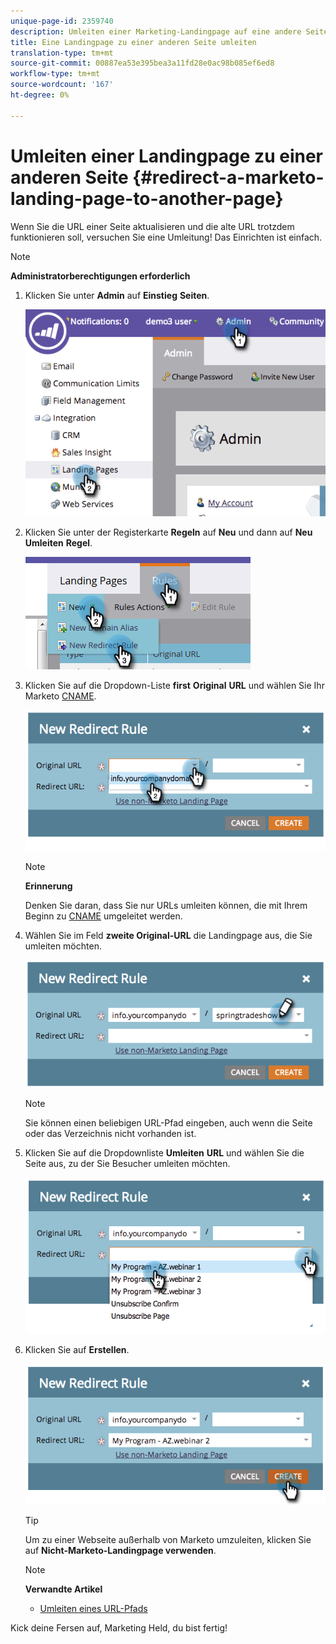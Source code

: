 ```yaml
---
unique-page-id: 2359740
description: Umleiten einer Marketing-Landingpage auf eine andere Seite - MarketingToDocs - Produktdokumentation
title: Eine Landingpage zu einer anderen Seite umleiten
translation-type: tm+mt
source-git-commit: 00887ea53e395bea3a11fd28e0ac98b085ef6ed8
workflow-type: tm+mt
source-wordcount: '167'
ht-degree: 0%

---
```



# Umleiten einer Landingpage zu einer anderen Seite {#redirect-a-marketo-landing-page-to-another-page}

Wenn Sie die URL einer Seite aktualisieren und die alte URL trotzdem funktionieren soll, versuchen Sie eine Umleitung! Das Einrichten ist einfach.

>[!NOTE]
>
>**Administratorberechtigungen erforderlich**

1. Klicken Sie unter **Admin** auf **Einstieg** **Seiten**.

   ![](assets/image2014-9-25-15-3a43-3a39.png)

1. Klicken Sie unter der Registerkarte **Regeln** auf **Neu** und dann auf **Neu** **Umleiten** **Regel**.

   ![](assets/two-1.png)

1. Klicken Sie auf die Dropdown-Liste **first** **Original** **URL** und wählen Sie Ihr Marketo [CNAME](customize-your-landing-page-urls-with-a-cname.md).

   ![](assets/image2014-9-25-15-3a46-3a20.png)

   >[!NOTE]
   >
   >**Erinnerung**
   >
   >
   >Denken Sie daran, dass Sie nur URLs umleiten können, die mit Ihrem Beginn zu [CNAME](customize-your-landing-page-urls-with-a-cname.md) umgeleitet werden.

1. Wählen Sie im Feld **zweite Original-URL** die Landingpage aus, die Sie umleiten möchten.

   ![](assets/image2014-9-25-15-3a47-3a20.png)

   >[!NOTE]
   >
   >Sie können einen beliebigen URL-Pfad eingeben, auch wenn die Seite oder das Verzeichnis nicht vorhanden ist.

1. Klicken Sie auf die Dropdownliste **Umleiten** **URL** und wählen Sie die Seite aus, zu der Sie Besucher umleiten möchten.

   ![](assets/image2014-9-25-15-3a47-3a53.png)

1. Klicken Sie auf **Erstellen**.

   ![](assets/image2014-9-25-15-3a48-3a5.png)

   >[!TIP]
   >
   >Um zu einer Webseite außerhalb von Marketo umzuleiten, klicken Sie auf **Nicht-Marketo-Landingpage verwenden**.

   >[!NOTE]
   >
   >**Verwandte Artikel**
   >
   >    
   >    
   >    * [Umleiten eines URL-Pfads](../../../../product-docs/demand-generation/landing-pages/personalizing-landing-pages/redirect-a-url-path.md)


Kick deine Fersen auf, Marketing Held, du bist fertig!